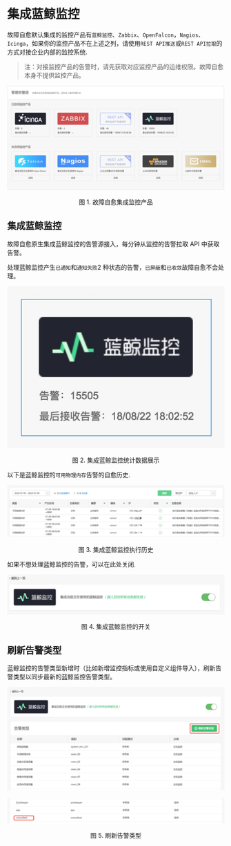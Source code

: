 # 集成蓝鲸监控

故障自愈默认集成的监控产品有`蓝鲸监控`、`Zabbix`、`OpenFalcon`，`Nagios`、`Icinga`，如果你的监控产品不在上述之列，请使用`REST API推送`或`REST API拉取`的方式对接企业内部的监控系统.

> 注：对接监控产品的告警时，请先获取对应监控产品的运维权限。故障自愈本身不提供监控产品。

![-w2020](../assets/15360296704741.jpg)
<center>图 1. 故障自愈集成监控产品</center>

## 集成蓝鲸监控

故障自愈原生集成蓝鲸监控的告警源接入，每分钟从监控的告警拉取 API 中获取告警。

处理蓝鲸监控产生`已通知`和`通知失败`2 种状态的告警，`已屏蔽`和`已收敛`故障自愈不会处理。

![-w254](../assets/15360292954985.jpg)
<center>图 2. 集成蓝鲸监控统计数据展示</center>

以下是蓝鲸监控的`可用物理内存`告警的自愈历史.

![-w2020](../assets/15360307801229.jpg)
<center>图 3. 集成蓝鲸监控执行历史</center>

如果不想处理蓝鲸监控的告警，可以在此处关闭.

![-w2020](../assets/15360309257591.jpg)
<center>图 4. 集成蓝鲸监控的开关</center>

## 刷新告警类型

蓝鲸监控的告警类型新增时（比如新增监控指标或使用自定义组件导入），刷新告警类型以同步最新的蓝鲸监控告警类型。

![-w2020](../assets/15381399772317.jpg)

![-w2020](../assets/15381400080731.jpg)
<center>图 5.  刷新告警类型</center>
